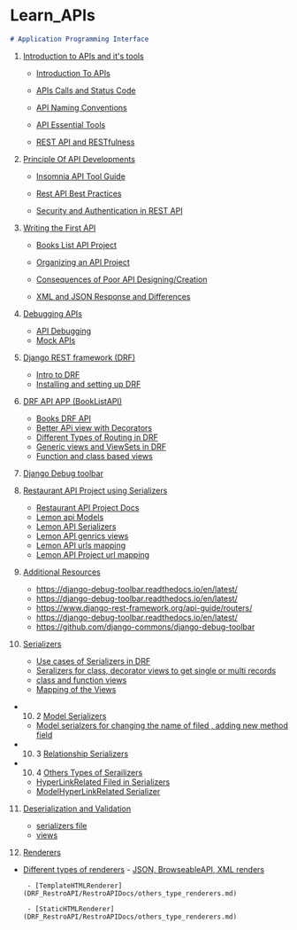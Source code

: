 # Learn_APIs

~~~markdown
# Application Programming Interface
~~~

1. [Introduction to APIs and it's tools]()
    - [ Introduction To APIs](DRFAPIs/Learn%20APIs/APIsIntro.md)

    - [ APIs Calls and Status Code ](Learn_APIs/Learn%20APIs/APISCalls.md)

    - [ API Naming Conventions ](Learn_APIs/Learn%20APIs/Naming_Conventions.md)

    - [ API Essential Tools ](Learn_APIs/Learn%20APIs/APIsEssentialTools.md)

    - [ REST API and RESTfulness ](Learn_APIs/Learn%20APIs/RESTfullness.md)


2. [Principle Of API Developments]()

    - [ Insomnia API Tool Guide ](Learn_APIs/Learn%20APIs/Insomnia_guide.md)

    - [Rest API Best Practices ](/Learn_APIs/Learn%20APIs/RESTbestPractices.md)

    - [ Security and Authentication in REST API](Learn_APIs/Learn%20APIs/Security&AuthREST.md)

3.  [ Writing the First API]()

    - [Books List API Project](Learn_APIs/Learn%20APIs/BookListAPIs.md)

    - [ Organizing an API Project ](Learn_APIs/Learn%20APIs/OrganizingBookListAPI.md)
    
    - [Consequences of Poor API Designing/Creation ](Learn_APIs/Learn%20APIs/PoorAPIseffect.md)
    
    - [XML and JSON Response and Differences ](Learn_APIs/Learn%20APIs/XML_JSON_response.md)

4.  [ Debugging APIs]()
    - [API Debugging](/Learn_APIs/Learn%20APIs/DebuggingAPI.md)
    - [Mock APIs ](/Learn_APIs/Learn%20APIs/DebuggingAPI.md)

5. [Django REST framework (DRF)]()
    - [Intro to DRF](/Learn_APIs/Learn_APIs/Learn%20APIs/DRF_Intro.md)
    - [Installing and setting up DRF ](/Learn_APIs/Learn_APIs/Learn%20APIs/Setting_up_DRF.md)

6. [DRF API APP (BookListAPI)](DRFAPIs/BookListAPI/)

    - [Books DRF API](DRFAPIs/BookListAPI/)
    - [Better APi view with Decorators](DRFAPIs/BookListAPI/views.py)
    - [Different Types of Routing in DRF ](DRFAPIs/BookListAPI/BookListDocs/routing_DRF.md)
    - [Generic views and ViewSets in DRF](DRFAPIs/BookListAPI/BookListDocs/genricviews_viewsets.md)
    - [Function and class based views ](DRFAPIs/BookListAPI/BookListDocs/function_class_views.md)
7. [Django Debug toolbar](DRFAPIs/BookListAPI/BookListDocs/django_debug_tool.md)

8. [Restaurant API Project using Serializers ](DRF_RestroAPI/)
    - [Restaurant API Project Docs](DRF_RestroAPI/RestroAPIDocs/LemonAPI.md)
    - [Lemon api Models](DRF_RestroAPI/LemonRestro/LemonAPI/models.py)
    - [Lemon API Serializers](DRF_RestroAPI/LemonRestro/LemonAPI/serializers.py)
    - [Lemon API genrics views ](DRF_RestroAPI/LemonRestro/LemonAPI/views.py)
    - [Lemon API urls mapping](DRF_RestroAPI/LemonRestro/LemonAPI/urls.py)
    - [Lemon API Project url mapping](DRF_RestroAPI/LemonRestro/LemonRestro/urls.py)

9.  [Additional Resources]()
    - https://django-debug-toolbar.readthedocs.io/en/latest/
    - https://django-debug-toolbar.readthedocs.io/en/latest/
    - https://www.django-rest-framework.org/api-guide/routers/
    - https://django-debug-toolbar.readthedocs.io/en/latest/
    - https://github.com/django-commons/django-debug-toolbar

10. [Serializers]()
    - [Use cases of Serializers in DRF](DRF_RestroAPI/RestroAPIDocs/serializers.md)
    - [Seralizers for class, decorator views to get single or multi records](DRF_RestroAPI/LemonRestro/LemonAPI/serializers.py)
    - [class and function views](DRF_RestroAPI/LemonRestro/LemonAPI/views.py)
    - [Mapping of the Views](DRF_RestroAPI/LemonRestro/LemonAPI/urls.py)

- 10. 2 [Model Serializers]()
    - [Model serialzers for changing the name of filed , adding new method field](DRF_RestroAPI/LemonRestro/LemonAPI/models.py)

- 10. 3 [Relationship Serializers](DRF_RestroAPI/RestroAPIDocs/Relationship_serializers.md)

- 10. 4 [Others Types of Serailizers](DRF_RestroAPI/RestroAPIDocs/others_type_serializers.md)
    - [HyperLinkRelated Filed in Serializers](DRF_RestroAPI/LemonRestro/LemonAPI/serializers.py)
    - [ModelHyperLinkRelated Serializer](DRF_RestroAPI/LemonRestro/LemonAPI/serializers.py)

11. [Deserialization and Validation](DRF_RestroAPI/RestroAPIDocs/Deserialization_Validation.md)
    - [serializers file](DRF_RestroAPI/LemonRestro/LemonAPI/serializers.py)
    - [views](DRF_RestroAPI/LemonRestro/LemonAPI/views.py)

12. [Renderers](DRF_RestroAPI/RestroAPIDocs/Renderers.md)

-  [Different types of renderers]()
        - [JSON, BrowseableAPI, XML renders](DRF_RestroAPI/RestroAPIDocs/Renderers.md)
   
        - [TemplateHTMLRenderer](DRF_RestroAPI/RestroAPIDocs/others_type_renderers.md)
   
        - [StaticHTMLRenderer](DRF_RestroAPI/RestroAPIDocs/others_type_renderers.md)

